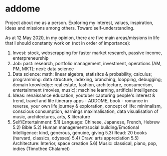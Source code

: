 # addome
Project about me as a person. Exploring my interest, values, inspiration, ideas and missions among others. Toward self-understanding.

As at 12 May 2020, in my opinion, there are five main areas/missions in life that I should constanty work on (not in order of importance):

  1) Invest: stock, webscrapping for faster market research, passive income, enterpreneurship
  2) Job: past: research, portfolio management, investment, operations (AM, PM, MKT); next: data science
  3) Data science: math: linear algebra, statisitcs & probability, calculus; programming: data structure, indexing, branching, loopping, debugging; domain knowledge: real estate, fashion, architecture, consumerism, entertainment (movies, music); machine learning, artificial intelligence
  4) Ideas: renaissance education, youtuber capturing people's interest & trend, travel and life itinerary apps - ADDOME, book - romance in reverse, your own life journey & exploration, concept of life: minimalism, conscious consumption, earnings maximalisation, data visualisation of music, architectures, arts, & literature
  5) Self/Entertainment: 
    5.1) Language: Chinese, Japanese, French, Hebrew
    5.2) Bible
    5.2) Human management/social building/Emotional Intelligence: kind, generous, genuine, giving
    5.3) Read: 20 books (harvard, classics, odysses)
    5.4) Draw: arts appreciation
    5.5) Architecture: Interior, space creation
    5.6) Music: classical, piano, pop, indies (Timothee Chalamet)
    
    
